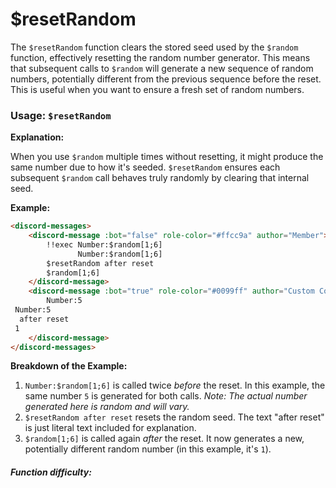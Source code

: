 # $resetRandom

The `$resetRandom` function clears the stored seed used by the `$random` function, effectively resetting the random number generator. This means that subsequent calls to `$random` will generate a new sequence of random numbers, potentially different from the previous sequence before the reset.  This is useful when you want to ensure a fresh set of random numbers.

### Usage: `$resetRandom`

**Explanation:**

When you use `$random` multiple times without resetting, it might produce the same number due to how it's seeded. `$resetRandom` ensures each subsequent `$random` call behaves truly randomly by clearing that internal seed.

**Example:**

```html
<discord-messages>
	<discord-message :bot="false" role-color="#ffcc9a" author="Member">
		!!exec Number:$random[1;6]
               Number:$random[1;6]
        $resetRandom after reset
        $random[1;6]
	</discord-message>
	<discord-message :bot="true" role-color="#0099ff" author="Custom Command" avatar="https://media.discordapp.net/avatars/725721249652670555/781224f90c3b841ba5b40678e032f74a.webp">
		Number:5
 Number:5
  after reset
 1
	</discord-message>
</discord-messages>
```

**Breakdown of the Example:**

1.  `Number:$random[1;6]` is called twice *before* the reset.  In this example, the same number `5` is generated for both calls. *Note: The actual number generated here is random and will vary.*
2. `$resetRandom after reset` resets the random seed.  The text "after reset" is just literal text included for explanation.
3. `$random[1;6]` is called again *after* the reset. It now generates a new, potentially different random number (in this example, it's `1`).

##### Function difficulty: <Badge type="tip" text="Easy" vertical="middle" />